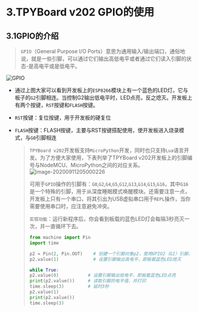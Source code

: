 # 3.TPYBoard v202 GPIO的使用

## 3.1GPIO的介绍

> `GPIO`（General Purpose I/O Ports）意思为通用输入/输出端口，通俗地说，就是一些引脚，可以通过它们输出高低电平或者通过它们读入引脚的状态-是高电平或是低电平。

![GPIO](https://gitee.com/zr001/writeimges/raw/master/images/image-20200911204659059.png)

- 通过上图大家可以看到开发板上的`ESP8266`模块上有一个蓝色的LED灯，它与板子的`G2`引脚相连。当控制G2输出低电平时，LED点亮，反之熄灭。开发板上有两个按键，`RST`按键和`FLASH`按键。

- `RST`按键：复位按键，用于开发板的硬复位

- `FLASH`按键：FLASH按键，主要与RST按键搭配使用，使开发板进入烧录模式，与`G0`引脚相连

  > `TPYBoard v202`开发板支持`MicroPython`开发，同时也只支持`Lua`语言开发。为了方便大家使用，下表列举了TPYBoard v202开发板上的引脚编号与NodeMCU、MicroPython之间的对应关系。![image-20200911205000226](https://gitee.com/zr001/writeimges/raw/master/images/image-20200911205000226.png)
  >
  > 可用于`GPIO`操作的引脚有：`G0`,`G2`,`G4`,`G5`,`G12`,`G13`,`G14`,`G15`,`G16`，其中`G16`是一个特殊的引脚，用于从深度睡眠模式唤醒模块。还需要注意一点，开发板上只有一个串口，将其引出为USB虚拟串口用于`REPL`操作，当你需要使用串口时，应注意避免冲突。
  >
  > `实现功能`：运行新程序后，你会看到板载的蓝色LED灯会每隔3秒亮灭一次，并一直循环下去。
  >
  > ```python
  > from machine import Pin
  > import time
  > 
  > p2 = Pin(2, Pin.OUT)    # 创建一个引脚对象p2，使用GPIO2（G2）引脚，输出模式
  > p2.value(1)             # 设置引脚输出高电平，即板载蓝色LED熄灭
  > 
  > while True:
  > p2.value(0)           # 设置引脚输出低电平，即板载蓝色LED点亮
  > print(p2.value())     # 读取引脚的电平值，并打印
  > time.sleep(3)         # 延时3秒
  > p2.value(1)
  > print(p2.value())
  > time.sleep(3)
  > ```

